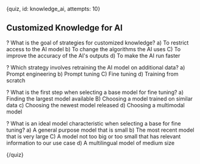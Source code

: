 
{quiz, id: knowledge_ai, attempts: 10}

## Customized Knowledge for AI

? What is the goal of strategies for customized knowledge?
a) To restrict access to the AI model
b) To change the algorithms the AI uses
C) To improve the accuracy of the AI's outputs
d) To make the AI run faster

? Which strategy involves retraining the AI model on additional data?
a) Prompt engineering
b) Prompt tuning
C) Fine tuning
d) Training from scratch

? What is the first step when selecting a base model for fine tuning?
a) Finding the largest model available
B) Choosing a model trained on similar data
c) Choosing the newest model released
d) Choosing a multimodal model

? What is an ideal model characteristic when selecting a base for fine tuning?
a) A general purpose model that is small
b) The most recent model that is very large
C) A model not too big or too small that has relevant information to our use case
d) A multilingual model of medium size

{/quiz}
